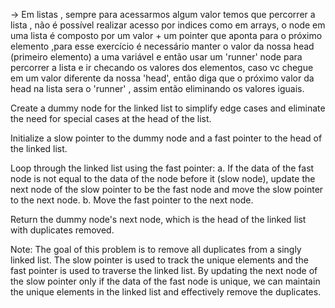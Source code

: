 -> Em listas , sempre para acessarmos algum valor temos que percorrer a lista , não é possível realizar acesso por indices como em arrays, o node em uma lista é composto por um valor + um pointer que aponta para o próximo elemento ,para esse exercício é necessário manter o valor da nossa head (primeiro elemento) a uma variável e então usar um 'runner' node para percorrer a lista e ir checando os valores dos elementos, caso vc chegue em um valor diferente da nossa 'head', então diga que o próximo valor da head na lista sera o 'runner' , assim então eliminando os valores iguais.


Create a dummy node for the linked list to simplify edge cases and eliminate the need for special cases at the head of the list.

Initialize a slow pointer to the dummy node and a fast pointer to the head of the linked list.

Loop through the linked list using the fast pointer:
a. If the data of the fast node is not equal to the data of the node before it (slow node), update the next node of the slow pointer to be the fast node and move the slow pointer to the next node.
b. Move the fast pointer to the next node.

Return the dummy node's next node, which is the head of the linked list with duplicates removed.

Note: The goal of this problem is to remove all duplicates from a singly linked list. The slow pointer is used to track the unique elements and the fast pointer is used to traverse the linked list. By updating the next node of the slow pointer only if the data of the fast node is unique, we can maintain the unique elements in the linked list and effectively remove the duplicates.